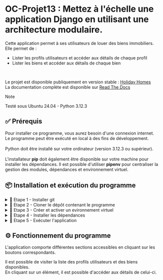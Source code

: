 # OC-Projet13 : Mettez à l'échelle une application Django en utilisant une architecture modulaire.

Cette application permet à ses utilisateurs de louer des biens immobiliers. Elle permet de :<br>
- Lister les profils utilisateurs et accéder aux détails de chaque profil <br>
- Lister les biens et accéder aux détails de chaque bien <br>
<br>

Le projet est disponible publiquement en version stable : [Holiday Homes](https://oc-projet13-latest.onrender.com/)<br>
La documentation complète est disponible sur [Read The Docs](https://gg-oc-projet13.readthedocs.io/fr/latest/index.html)<br>

> [!NOTE]
> Testé sous Ubuntu 24.04 - Python 3.12.3

## ✅ Prérequis

Pour installer ce programme, vous aurez besoin d'une connexion internet.<br>
Le programme peut être exécuté en local à des fins de développement.<br>
<br>
Python doit être installé sur votre ordinateur (version 3.12.3 ou supérieur).<br>
<br>
L'installateur **pip** doit également être disponible sur votre machine pour installer les dépendances.
Il est possible d'utiliser **pipenv** pour centraliser la gestion des modules, dépendances et environnement virtuel.

## 📦 Installation et exécution du programme

<details>
<summary>📍 Etape 1 - Installer git</summary><br>

Pour télécharger ce programme, vérifiez que git est bien installé sur votre poste.<br>
Vous pouvez l'installer en suivant les instructions fournies sur le site [git-scm.com](https://git-scm.com/book/fr/v2/D%C3%A9marrage-rapide-Installation-de-Git)

</details>

<details>
<summary>📍 Etape 2 - Cloner le dépôt contenant le programme</summary><br>


Placez-vous dans le dossier souhaité et utilisez la commande suivante :

``git clone https://github.com/Guillaume-Gillon/OC_Projet13.git``

</details>

<details>
<summary>📍 Etape 3 - Créer et activer un evironnement virtuel</summary><br>

Créez un environnement virtuel avec la commande<br>
``python3 -m venv env``<br>

Activez cet environnement avec la commande<br>
``source env/bin/activate``

</details>

<details>
<summary>📍 Etape 4 - Installer les dépendances</summary><br>

Pour que ce programme s'exécute, vous aurez besoin de plusieurs packages additionnels listés dans le fichier requirements.txt.<br>

Exécutez la commande <br>
``pip install -r requirements.txt``

</details>

<details>
<summary>📍 Etape 5 - Exécuter l'application</summary><br>

Exécutez les commandes suivantes :<br>
``python manage.py collectstatic --noinputut``<br>
``RENDER_EXTERNAL_HOSTNAME="127.0.0.1" python3 manage.py runserver``

Ouvrez votre navigateur et tapez dans la barre d'adresse :
``127.0.0.1:8000``

</details>

## ⚙️ Fonctionnement du programme

L'application comporte différentes sections accessibles en cliquant sur les boutons correspondants.
<br>

Il est possible de visiter la liste des profils utilisateurs et des biens disponibles.<br>
En cliquant sur un élément, il est possible d'accéder aux détails de celui-ci.